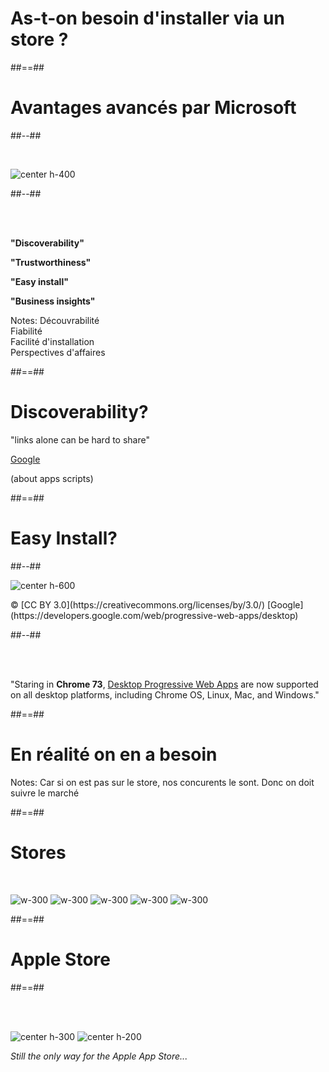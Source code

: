 <!-- .slide: class="transition-white sfeir-bg-pink" -->

# As-t-on besoin d'installer via un store ?

##==##

<!-- .slide: class="two-column-layout" -->

# Avantages avancés par Microsoft

##--##

<br>

![center h-400](./assets/images/windows-store.png)

##--##

<br><br>

**"Discoverability"**

**"Trustworthiness"**

**"Easy install"**

**"Business insights"**

Notes:
Découvrabilité<br/>
Fiabilité<br/>
Facilité d'installation<br />
Perspectives d'affaires<br/>

##==##

<!-- .slide: class="flex-row" -->

# Discoverability?

"links alone can be hard to share"

[Google](https://developers.google.com/apps-script/guides/distribute-web-app)

(about apps scripts)

##==##

<!-- .slide: class="two-column-layout" -->

# Easy Install?

##--##

![center h-600](./assets/images/store/install-button.png)
<br>

<p class="copyright">
© [CC BY 3.0](https://creativecommons.org/licenses/by/3.0/) [Google](https://developers.google.com/web/progressive-web-apps/desktop)
</p>

##--##

<br><br>

"Staring in **Chrome 73**, [Desktop Progressive Web Apps](https://developers.google.com/web/progressive-web-apps/desktop)
are now supported on all desktop platforms, including Chrome OS, Linux, Mac, and Windows."

##==##

<!-- .slide: class="transition-white sfeir-bg-pink" -->

# En réalité on en a besoin

Notes:
Car si on est pas sur le store, nos concurents le sont. Donc on doit suivre le marché

##==##

<!-- .slide: class="flex-row" -->

# Stores

<br>

![w-300](./assets/images/windows-store.png)
![w-300](./assets/images/chrome-web-store-logo.png)
![w-300](./assets/images/gsuite-marketplace-logo.svg)
![w-300](./assets/images/Google_Play-logo.png)
![w-300](./assets/images/app-store-apple-logo.png)

##==##

<!-- .slide: class="transition-white sfeir-bg-blue" -->

# Apple Store

##==##

<!-- .slide: class="flex-row" -->

<br><br>

![center h-300](./assets/images/store/cordova_logo.png)
![center h-200](./assets/images/capacitor-logo.jpg)

_Still the only way for the Apple App Store..._
